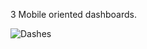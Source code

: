 3 Mobile oriented dashboards.

![Dashes](https://github.com/Vansmak/homeassistant/assets/16037573/e315d71b-8107-48a1-bc05-1c89008588a9)
